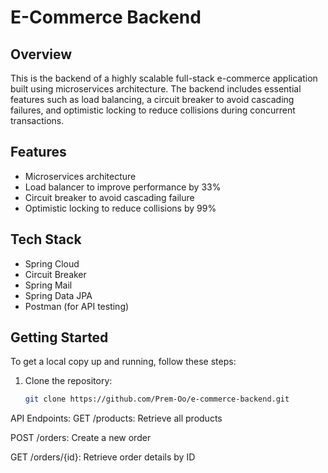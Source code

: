 # E-Commerce Backend

## Overview
This is the backend of a highly scalable full-stack e-commerce application built using microservices architecture. The backend includes essential features such as load balancing, a circuit breaker to avoid cascading failures, and optimistic locking to reduce collisions during concurrent transactions.

## Features
- Microservices architecture
- Load balancer to improve performance by 33%
- Circuit breaker to avoid cascading failure
- Optimistic locking to reduce collisions by 99%

## Tech Stack
- Spring Cloud
- Circuit Breaker
- Spring Mail
- Spring Data JPA
- Postman (for API testing)

## Getting Started
To get a local copy up and running, follow these steps:

1. Clone the repository:
   ```sh
   git clone https://github.com/Prem-Oo/e-commerce-backend.git

API Endpoints:
GET /products: Retrieve all products

POST /orders: Create a new order

GET /orders/{id}: Retrieve order details by ID
